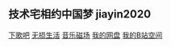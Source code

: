 ## 技术宅相约中国梦 jiayin2020
[下歌吧](http://music.y444.cn/#/) [无损生活](https://flac.life/) [音乐磁场](https://www.hifini.com/) [我的网盘](http://jiayin2020.ysepan.com/) [我的B站空间](https://space.bilibili.com/266903199)
